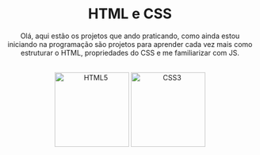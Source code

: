 <div align="center">
 <h1 align="center"> HTML e CSS </h1>
 <p> Olá, aqui estão os projetos que ando praticando, como ainda estou iniciando na programação são projetos para aprender cada vez mais como estruturar o HTML, propriedades do CSS e me familiarizar com JS. </p>
 <br>
 <img src="https://cdn-icons-png.flaticon.com/512/174/174854.png" alt="HTML5" width="150" height="150"/>
 <img src="https://cdn-icons-png.flaticon.com/512/732/732190.png" alt="CSS3" width="150" height="150"/>
 
</div>
